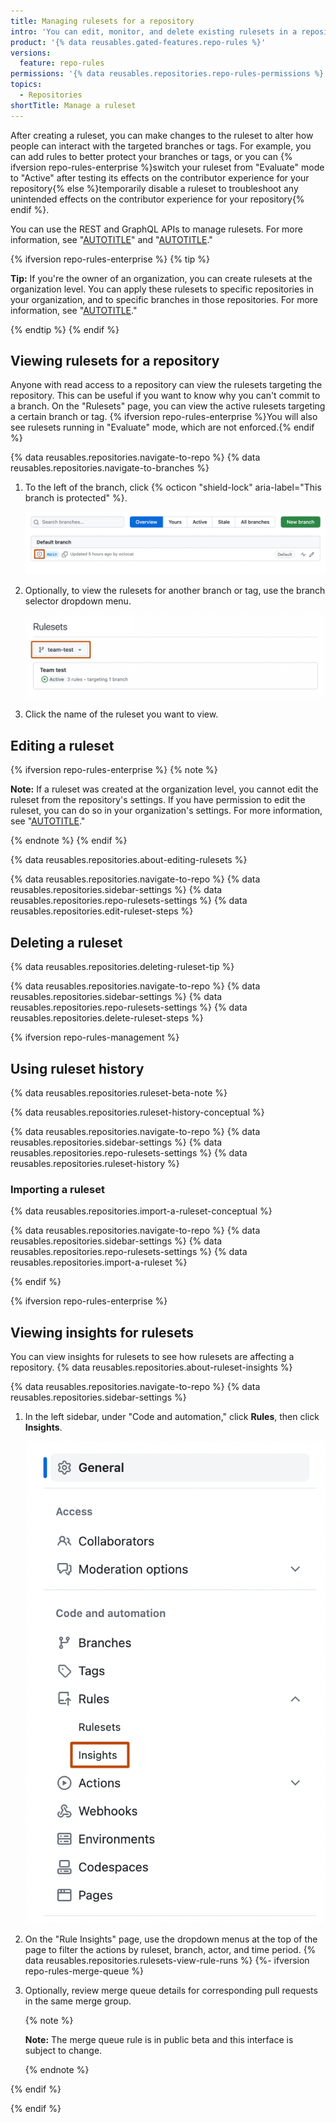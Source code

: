 ```yaml
---
title: Managing rulesets for a repository
intro: 'You can edit, monitor, and delete existing rulesets in a repository to alter how people can interact with specific branches and tags.'
product: '{% data reusables.gated-features.repo-rules %}'
versions:
  feature: repo-rules
permissions: '{% data reusables.repositories.repo-rules-permissions %}'
topics:
  - Repositories
shortTitle: Manage a ruleset
---
```


After creating a ruleset, you can make changes to the ruleset to alter how people can interact with the targeted branches or tags. For example, you can add rules to better protect your branches or tags, or you can {% ifversion repo-rules-enterprise %}switch your ruleset from "Evaluate" mode to "Active" after testing its effects on the contributor experience for your repository{% else %}temporarily disable a ruleset to troubleshoot any unintended effects on the contributor experience for your repository{% endif %}.

You can use the REST and GraphQL APIs to manage rulesets. For more information, see "[AUTOTITLE](/rest/repos/rules)" and "[AUTOTITLE](/graphql/reference/mutations#createrepositoryruleset)."

{% ifversion repo-rules-enterprise %}
{% tip %}

**Tip:** If you're the owner of an organization, you can create rulesets at the organization level. You can apply these rulesets to specific repositories in your organization, and to specific branches in those repositories. For more information, see "[AUTOTITLE](/organizations/managing-organization-settings/creating-rulesets-for-repositories-in-your-organization)."

{% endtip %}
{% endif %}

## Viewing rulesets for a repository

Anyone with read access to a repository can view the rulesets targeting the repository. This can be useful if you want to know why you can't commit to a branch. On the "Rulesets" page, you can view the active rulesets targeting a certain branch or tag. {% ifversion repo-rules-enterprise %}You will also see rulesets running in "Evaluate" mode, which are not enforced.{% endif %}

{% data reusables.repositories.navigate-to-repo %}
{% data reusables.repositories.navigate-to-branches %}
1. To the left of the branch, click {% octicon "shield-lock" aria-label="This branch is protected" %}.

   ![Screenshot of a list of branches in a repository. Next to the "main" branch, an icon of a shield with a keyhole is highlighted with an orange outline.](/assets/images/help/repository/view-branch-rules.png)
1. Optionally, to view the rulesets for another branch or tag, use the branch selector dropdown menu.

   ![Screenshot of the "Rulesets" page. Above a ruleset, a dropdown menu, labeled with a branch icon and "team-test," is highlighted with an orange outline.](/assets/images/help/repository/rulesets-branch-selector.png)
1. Click the name of the ruleset you want to view.

## Editing a ruleset

{% ifversion repo-rules-enterprise %}
{% note %}

**Note:** If a ruleset was created at the organization level, you cannot edit the ruleset from the repository's settings. If you have permission to edit the ruleset, you can do so in your organization's settings. For more information, see "[AUTOTITLE](/organizations/managing-organization-settings/managing-rulesets-for-repositories-in-your-organization#editing-a-ruleset)."

{% endnote %}
{% endif %}

{% data reusables.repositories.about-editing-rulesets %}

{% data reusables.repositories.navigate-to-repo %}
{% data reusables.repositories.sidebar-settings %}
{% data reusables.repositories.repo-rulesets-settings %}
{% data reusables.repositories.edit-ruleset-steps %}

## Deleting a ruleset

{% data reusables.repositories.deleting-ruleset-tip %}

{% data reusables.repositories.navigate-to-repo %}
{% data reusables.repositories.sidebar-settings %}
{% data reusables.repositories.repo-rulesets-settings %}
{% data reusables.repositories.delete-ruleset-steps %}

{% ifversion repo-rules-management %}

## Using ruleset history

{% data reusables.repositories.ruleset-beta-note %}

{% data reusables.repositories.ruleset-history-conceptual %}

{% data reusables.repositories.navigate-to-repo %}
{% data reusables.repositories.sidebar-settings %}
{% data reusables.repositories.repo-rulesets-settings %}
{% data reusables.repositories.ruleset-history %}

### Importing a ruleset

{% data reusables.repositories.import-a-ruleset-conceptual %}

{% data reusables.repositories.navigate-to-repo %}
{% data reusables.repositories.sidebar-settings %}
{% data reusables.repositories.repo-rulesets-settings %}
{% data reusables.repositories.import-a-ruleset %}

{% endif %}

{% ifversion repo-rules-enterprise %}

## Viewing insights for rulesets

You can view insights for rulesets to see how rulesets are affecting a repository. {% data reusables.repositories.about-ruleset-insights %}

{% data reusables.repositories.navigate-to-repo %}
{% data reusables.repositories.sidebar-settings %}
1. In the left sidebar, under "Code and automation," click **Rules**, then click **Insights**.

   ![Screenshot of the sidebar of the "Settings" page for a repository. The "Rules" sub-menu is expanded, and the "Insights" option is outlined in orange.](/assets/images/help/repository/ruleset-insights.png)
1. On the "Rule Insights" page, use the dropdown menus at the top of the page to filter the actions by ruleset, branch, actor, and time period.
{% data reusables.repositories.rulesets-view-rule-runs %}
{%- ifversion repo-rules-merge-queue %}
1. Optionally, review merge queue details for corresponding pull requests in the same merge group.

    {% note %}

    **Note:** The merge queue rule is in public beta and this interface is subject to change.

    {% endnote %}

{% endif %}

{% endif %}
